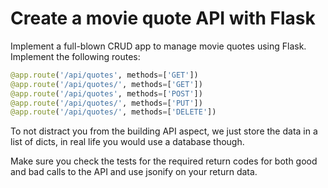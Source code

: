 # Create a movie quote API with Flask 

Implement a full-blown CRUD app to manage movie quotes using Flask. Implement the following routes:

```python
@app.route('/api/quotes', methods=['GET'])
@app.route('/api/quotes/', methods=['GET'])
@app.route('/api/quotes', methods=['POST'])
@app.route('/api/quotes/', methods=['PUT'])
@app.route('/api/quotes/', methods=['DELETE'])
```

To not distract you from the building API aspect, we just store the data in a list of dicts, in real life you would use a database though.

Make sure you check the tests for the required return codes for both good and bad calls to the API and use jsonify on your return data.